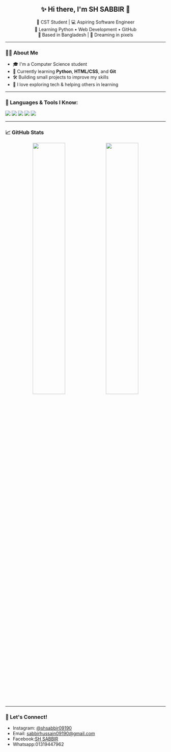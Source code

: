 <h2 align="center">✨ Hi there, I'm SH SABBIR 👋</h2>

<p align="center">
🌸 CST Student | 💻 Aspiring Software Engineer <br>
🚀 Learning Python • Web Development • GitHub <br>
📍 Based in Bangladesh | 🌙 Dreaming in pixels <br>
</p>

---

### 👩‍💻 About Me

- 🎓 I'm a Computer Science student 
- 🌱 Currently learning **Python**, **HTML/CSS**, and **Git**
- 🛠️ Building small projects to improve my skills
- 💬 I love exploring tech & helping others in learning

---

### 🧰 Languages & Tools I Know:
<p>
  <img src="https://img.shields.io/badge/Python-3776AB?style=for-the-badge&logo=python&logoColor=white"/>
  <img src="https://img.shields.io/badge/HTML5-E34F26?style=for-the-badge&logo=html5&logoColor=white"/>
  <img src="https://img.shields.io/badge/CSS3-1572B6?style=for-the-badge&logo=css3&logoColor=white"/>
  <img src="https://img.shields.io/badge/C-00599C?style=for-the-badge&logo=c&logoColor=white"/>
  <img src="https://img.shields.io/badge/Git-F05032?style=for-the-badge&logo=git&logoColor=white"/>
</p>

---

### 📈 GitHub Stats

<p align="center">
  <img src="https://github-readme-stats.vercel.app/api?username=SH-SABBIR-10&show_icons=true&theme=tokyonight" width="45%">
  <img src="https://github-readme-streak-stats.herokuapp.com/?user=SH-SABBIR-10&theme=tokyonight" width="45%">
</p>

---

### 🌸 Let's Connect!
- Instagram: [@shsabbir09190](https://instagram.com/shsabbir09190)
- Email: sabbirhussain09190@gmail.com
- Facebook:[SH SABBIR](https://www.facebook.com/SHSabbir09190)
- Whatsapp:01319447962
